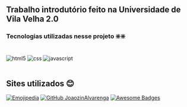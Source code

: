 ## Trabalho introdutório feito na Universidade de Vila Velha 2.0

### Tecnologias utilizadas nesse projeto ❇️❇️
<div style="display: inline_block"><br>
    <img align="center" alt="html5" src="https://img.shields.io/badge/HTML5-E34F26?style=for-the-badge&logo=html5&logoColor=white" />
    <img align="center" alt="css" src="https://img.shields.io/badge/CSS3-1572B6?style=for-the-badge&logo=css3&logoColor=white" />
    <img align="center" alt="javascript" src="https://img.shields.io/badge/JavaScript-323330?style=for-the-badge&logo=javascript&logoColor=F7DF1E" />
  <div><br/>
      
## Sites utilizados 😊
[![Emojipedia](https://img.shields.io/badge/website-000000?style=for-the-badge&logo=About.me&logoColor=white)](https://emojipedia.org)
[![GitHub JoaozinAlvarenga](https://img.shields.io/badge/GitHub-100000?style=for-the-badge&logo=github&logoColor=white)](https://github.com/anuraghazra/github-readme-stats?tab=readme-ov-file#themes)
[![Awesome Badges](https://img.shields.io/badge/website-000000?style=for-the-badge&logo=About.me&logoColor=white)](https://dev.to/envoy_/150-badges-for-github-pnk)
